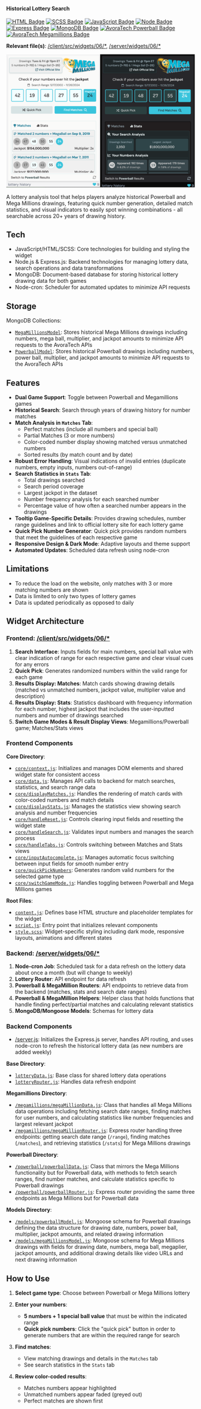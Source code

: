 #### Historical Lottery Search

[![HTML Badge](https://img.shields.io/badge/HTML-38C4DC)](https://github.com/aniqatc/playground)
[![SCSS Badge](https://img.shields.io/badge/SCSS-38C4DC)](https://github.com/aniqatc/playground)
[![JavaScript Badge](https://img.shields.io/badge/JavaScript-38C4DC)](https://github.com/aniqatc/playground)
[![Node Badge](https://img.shields.io/badge/Node-38C4DC)](https://github.com/aniqatc/playground)
[![Express Badge](https://img.shields.io/badge/Express-38C4DC)](https://github.com/aniqatc/playground)
[![MongoDB Badge](https://img.shields.io/badge/MongoDB-38C4DC)](https://github.com/aniqatc/playground)
[![AvoraTech Powerball Badge](https://img.shields.io/badge/AvoraTech%20Powerball%20API-38C4DC)](https://github.com/aniqatc/playground)
[![AvoraTech Megamillions Badge](https://img.shields.io/badge/AvoraTech%20Megamillions%20API-38C4DC)](https://github.com/aniqatc/playground)

**Relevant file(s)**: [/client/src/widgets/06/\*](../../client/src/widgets/06/), [/server/widgets/06/\*](../../server/widgets/06/)

<a href="https://playground.aniqa.dev/"><img src="/docs/screenshots/widget-06_v1.png"></a>

A lottery analysis tool that helps players analyze historical Powerball and Mega Millions drawings, featuring quick number generation, detailed match statistics, and visual indicators to easily spot winning combinations - all searchable across 20+ years of drawing history.

## Tech

- JavaScript/HTML/SCSS: Core technologies for building and styling the widget
- Node.js & Express.js: Backend technologies for managing lottery data, search operations and data transformations
- MongoDB: Document-based database for storing historical lottery drawing data for both games
- Node-cron: Scheduler for automated updates to minimize API requests

## Storage

MongoDB Collections:
- [`MegaMillionsModel`](../../server/widgets/06/models/megaMillionsModel.js): Stores historical Mega Millions drawings including numbers, mega ball, multiplier, and jackpot amounts to minimize API requests to the AvoraTech APIs
- [`PowerballModel`](../../server/widgets/06/models/powerballModel.js):  Stores historical Powerball drawings including numbers, power ball, multiplier, and jackpot amounts to minimize API requests to the AvoraTech APIs

## Features

- **Dual Game Support**: Toggle between Powerball and Megamillions games
- **Historical Search**: Search through years of drawing history for number matches
- **Match Analysis in `Matches` Tab**:
    - Perfect matches (include all numbers and special ball)
    - Partial Matches (3 or more numbers)
    - Color-coded number display showing matched versus unmatched numbers
    - Sorted results (by match count and by date)
- **Robust Error Handling**: Visual indications of invalid entries (duplicate numbers, empty inputs, numbers out-of-range)
- **Search Statistics in `Stats` Tab**:
    - Total drawings searched
    - Search period coverage
    - Largest jackpot in the dataset
    - Number frequency analysis for each searched number
    - Percentage value of how often a searched number appears in the drawings
- **Tooltip Game-Specific Details**: Provides drawing schedules, number range guidelines and link to official lottery site for each lottery game
- **Quick Pick Number Generator**: Quick pick provides random numbers that meet the guidelines of each respective game
- **Responsive Design & Dark Mode**: Adaptive layouts and theme support
- **Automated Updates**: Scheduled data refresh using node-cron

## Limitations

- To reduce the load on the website, only matches with 3 or more matching numbers are shown
- Data is limited to only two types of lottery games
- Data is updated periodically as opposed to daily

## Widget Architecture

### Frontend: [/client/src/widgets/06/\*](../../client/src/widgets/06/)

1. **Search Interface**: Inputs fields for main numbers, special ball value with clear indication of range for each respective game and clear visual cues for any errors
2. **Quick Pick**: Generates randomized numbers within the valid range for each game
3. **Results Display: Matches**: Match cards showing drawing details (matched vs unmatched numbers, jackpot value, multiplier value and description)
4. **Results Display: Stats**: Statistics dashboard with frequency information for each number, highest jackpot that includes the user-inputted numbers and number of drawings searched
5. **Switch Game Modes & Result Display Views**: Megamillions/Powerball game; Matches/Stats views

### Frontend Components

**Core Directory**:
- [`core/context.js`](/client/src/widgets/06/core/context.js): Initializes and manages DOM elements and shared widget state for consistent access
- [`core/data.js`](/client/src/widgets/06/core/data.js): Manages API calls to backend for match searches, statistics, and search range data
- [`core/displayMatches.js`](/client/src/widgets/06/core/displayMatches.js): Handles the rendering of match cards with color-coded numbers and match details
- [`core/displayStats.js`](/client/src/widgets/06/core/displayStats.js): Manages the statistics view showing search analysis and number frequencies
- [`core/handleReset.js`](/client/src/widgets/06/core/handleReset.js): Controls clearing input fields and resetting the widget state
- [`core/handleSearch.js`](/client/src/widgets/06/core/handleSearch.js): Validates input numbers and manages the search process
- [`core/handleTabs.js`](/client/src/widgets/06/core/handleTabs.js): Controls switching between Matches and Stats views
- [`core/inputAutocomplete.js`](/client/src/widgets/06/core/inputAutocomplete.js): Manages automatic focus switching between input fields for smooth number entry
- [`core/quickPickNumbers`](/client/src/widgets/06/core/quickPickNumbers.js): Generates random valid numbers for the selected game type
- [`core/switchGameMode.js`](/client/src/widgets/06/core/switchGameMode.js): Handles toggling between Powerball and Mega Millions games

**Root Files**:
- [`content.js`](/client/src/widgets/06/content.js): Defines base HTML structure and placeholder templates for the widget
- [`script.js`](/client/src/widgets/06/script.js): Entry point that initializes relevant components 
- [`style.scss`](/client/src/widgets/06/style.scss): Widget-specific styling including dark mode, responsive layouts, animations and different states

### Backend: [/server/widgets/06/\*](../../server/widgets/06/)

1. **Node-cron Job**: Scheduled task for a data refresh on the lottery data about once a month (but will change to weekly)
2. **Lottery Router**: API endpoint for data refresh
3. **Powerball & MegaMillion Routers**: API endpoints to retrieve data from the backend (matches, stats and search date ranges)
4. **Powerball & MegaMillion Helpers**: Helper class that holds functions that handle finding perfect/partial matches and calculating relevant statistics
5. **MongoDB/Mongoose Models**: Schemas for lottery data

### Backend Components

- [/server.js](/server.js): Initializes the Express.js server, handles API routing, and uses node-cron to refresh the historical lottery data (as new numbers are added weekly)

**Base Directory**:
- [`lotteryData.js`](/server/widgets/06/lotteryData.js): Base class for shared lottery data operations
- [`lotteryRouter.js`](/server/widgets/06/lotteryRouter.js): Handles data refresh endpoint

**Megamillions Directory**:
- [`/megamillions/megaMillionData.js`](/server/widgets/06/megamillions/megaMillionData.js): Class that handles all Mega Millions data operations including fetching search date ranges, finding matches for user numbers, and calculating statistics like number frequencies and largest relevant jackpot
- [`/megamillions/megaMillionRouter.js`](/server/widgets/06/megamillions/megaMillionRouter.js): Express router handling three endpoints: getting search date range (`/range`), finding matches (`/matches`), and retrieving statistics (`/stats`) for Mega Millions drawings

**Powerball Directory**:
- [`/powerball/powerballData.js`](/server/widgets/06/powerball/powerballData.js): Class that mirrors the Mega Millions functionality but for Powerball data, with methods to fetch search ranges, find number matches, and calculate statistics specific to Powerball drawings
- [`/powerball/powerballRouter.js`](/server/widgets/06/powerball/powerballRouter.js): Express router providing the same three endpoints as Mega Millions but for Powerball data

**Models Directory**:
- [`/models/powerballModel.js`](/server/widgets/06/models/powerballModel.js): Mongoose schema for Powerball drawings defining the data structure for drawing date, numbers, power ball, multiplier, jackpot amounts, and related drawing information
- [`/models/megaMillionsModel.js`](/server/widgets/06/models/megaMillionsModel.js): Mongoose schema for Mega Millions drawings with fields for drawing date, numbers, mega ball, megaplier, jackpot amounts, and additional drawing details like video URLs and next drawing information

## How to Use

1. **Select game type**: Choose between Powerball or Mega Millions lottery

2. **Enter your numbers**:
    - **5 numbers + 1 special ball value** that must be within the indicated range
    - **Quick pick numbers**: Click the "quick pick" button in order to generate numbers that are within the required range for search

3. **Find matches**:
   - View matching drawings and details in the `Matches` tab
   - See search statistics in the `Stats` tab

4. **Review color-coded results**:
   - Matches numbers appear highlighted
   - Unmatched numbers appear faded (greyed out)
   - Perfect matches are shown first